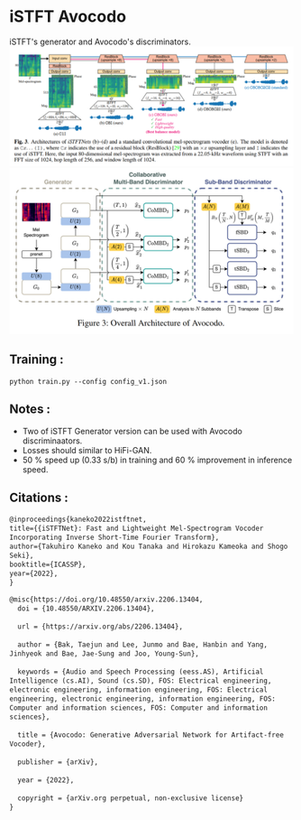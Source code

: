 # iSTFT Avocodo
iSTFT's generator and Avocodo's discriminators.
![](iSTFTnet.PNG)
![](avocodo_arch.png)

## Training :
```
python train.py --config config_v1.json
```

## Notes :
* Two of iSTFT Generator version can be used with Avocodo discriminaators.
* Losses should similar to HiFi-GAN.
* 50 % speed up (0.33 s/b) in training and 60 % improvement in inference speed.


## Citations :
```
@inproceedings{kaneko2022istftnet,
title={{iSTFTNet}: Fast and Lightweight Mel-Spectrogram Vocoder Incorporating Inverse Short-Time Fourier Transform},
author={Takuhiro Kaneko and Kou Tanaka and Hirokazu Kameoka and Shogo Seki},
booktitle={ICASSP},
year={2022},
}
```
```
@misc{https://doi.org/10.48550/arxiv.2206.13404,
  doi = {10.48550/ARXIV.2206.13404},
  
  url = {https://arxiv.org/abs/2206.13404},
  
  author = {Bak, Taejun and Lee, Junmo and Bae, Hanbin and Yang, Jinhyeok and Bae, Jae-Sung and Joo, Young-Sun},
  
  keywords = {Audio and Speech Processing (eess.AS), Artificial Intelligence (cs.AI), Sound (cs.SD), FOS: Electrical engineering, electronic engineering, information engineering, FOS: Electrical engineering, electronic engineering, information engineering, FOS: Computer and information sciences, FOS: Computer and information sciences},
  
  title = {Avocodo: Generative Adversarial Network for Artifact-free Vocoder},
  
  publisher = {arXiv},
  
  year = {2022},
  
  copyright = {arXiv.org perpetual, non-exclusive license}
}
```
